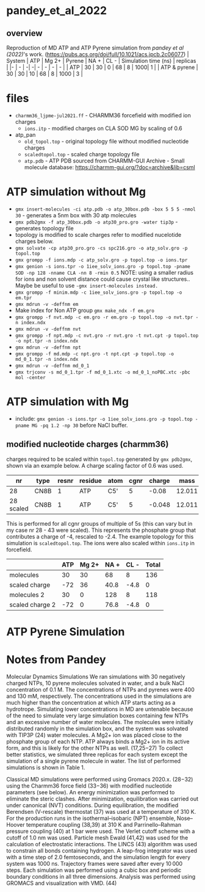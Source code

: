 # pandey_et_al_2022
## overview 
Reproduction of MD ATP and ATP Pyrene simulation from *pandey et al (2022)*'s work. (https://pubs.acs.org/doi/full/10.1021/acs.jpcb.2c06077)
| System | ATP | Mg 2+ | Pyrene | NA + | CL -  | Simulation time (ns) | replicas |
|-  | - | -| -| - | - | - | - |
| ATP | 30 | 30 | 0 | 68 | 8 | 1000| 1 |
| ATP & pyrene  | 30 | 30 | 10 | 68 | 8 | 1000 | 3 |

# files
* `charmm36_ljpme-jul2021.ff` - CHARMM36 forcefield with modified ion charges
   * `ions.itp` - modified charges on CLA SOD MG by scaling of 0.6
* atp_pan
   * `old_topol.top` - original topology file without modified nucleotide charges
   * `scaledtopol.top` - scaled charge topology file 
   * `atp.pdb` - ATP PDB sourced from CHARMM-GUI Archive - Small molecule database: https://charmm-gui.org/?doc=archive&lib=csml

# ATP simulation without Mg 
* `gmx insert-molecules -ci atp.pdb -o atp_30box.pdb -box 5 5 5 -nmol 30` - generates a 5nm box with 30 atp molecules 
* `gmx pdb2gmx -f atp_30box.pdb -o atp30_pro.gro -water tip3p` - generates topology file
* topology is modified to scale charges refer to modified nucelotide charges below.
* `gmx solvate -cp atp30_pro.gro -cs spc216.gro -o atp_solv.gro -p topol.top`
* `gmx grompp -f ions.mdp -c atp_solv.gro -p topol.top -o ions.tpr`
* `gmx genion -s ions.tpr -o 1iee_solv_ions.gro -p topol.top -pname SOD -np 128 -nname CLA -nn 8 -rmin 0.5`
NOTE: using a smaller radius for ions and non solvent distance could cause crystal like structures..
Maybe be useful to use `-gmx insert-molecules instead.`
* `gmx grompp -f minim.mdp -c 1iee_solv_ions.gro -p topol.top -o em.tpr`
* `gmx mdrun -v -deffnm em`
* Make index for Non ATP group `gmx make_ndx -f em.gro`
* `gmx grompp -f nvt.mdp -c em.gro -r em.gro -p topol.top -o nvt.tpr -n index.ndx`
* `gmx mdrun -v -deffnm nvt`
* `gmx grompp -f npt.mdp -c nvt.gro -r nvt.gro -t nvt.cpt -p topol.top -o npt.tpr -n index.ndx`
* `gmx mdrun -v -deffnm npt`
* `gmx grompp -f md.mdp -c npt.gro -t npt.cpt -p topol.top -o md_0_1.tpr -n index.ndx`
* `gmx mdrun -v -deffnm md_0_1`
* `gmx trjconv -s md_0_1.tpr -f md_0_1.xtc -o md_0_1_noPBC.xtc -pbc mol -center`
# ATP simulation with Mg
* include: `gmx genion -s ions.tpr -o 1iee_solv_ions.gro -p topol.top -pname MG -pq 1.2 -np 30` before NaCl buffer.
## modified nucleotide charges (charmm36)
charges required to be scaled within `topol.top` generated by `gmx pdb2gmx`, shown via an example below. A charge scaling factor of 0.6 was used.  

| nr | type | resnr | residue | atom | cgnr  | charge | mass |
|-  | - | -| -| - | - | - | - |
| 28 | CN8B | 1 | ATP | C5' | 5 | -0.08 | 12.011 |
| 28 scaled| CN8B | 1 | ATP | C5' | 5 | -0.048 | 12.011 |

This is performed for all cgnr groups of multiple of 5s (this can vary but in my case nr 28 - 43 were scaled). This represents the phosphate group that contributes a charge of -4, rescaled to -2.4. The example topology for this simulation is `scaledtopol.top`. The ions were also scaled within `ions.itp` in forcefield. 

| | ATP | Mg 2+  | NA + | CL -  | Total |
|-  | - | -| - | - | - |
| molecules | 30 | 30 | 68 | 8 | 136| 
| scaled charge  | -72 | 36 | 40.8 | -4.8 | 0 | 
| molecules 2| 30 | 0 | 128 | 8 | 118 | 
| scaled charge 2  | -72 | 0 | 76.8 | -4.8 | 0 | 



# ATP Pyrene Simulation

# Notes from Pandey

Molecular Dynamics Simulations
We ran simulations with 30 negatively charged NTPs, 10 pyrene molecules solvated in water, and a bulk NaCl concentration of 0.1 M. The concentrations of NTPs and pyrenes were 400 and 130 mM, respectively. The concentrations used in the simulations are much higher than the concentration at which ATP starts acting as a hydrotrope. Simulating lower concentrations in MD are untenable because of the need to simulate very large simulation boxes containing few NTPs and an excessive number of water molecules. The molecules were initially distributed randomly in the simulation box, and the system was solvated with TIP3P (24) water molecules. A Mg2+ ion was placed close to the phosphate group of each NTP. ATP always binds a Mg2+ ion in its active form, and this is likely for the other NTPs as well. (17,25−27) To collect better statistics, we simulated three replicas for each system except the simulation of a single pyrene molecule in water. The list of performed simulations is shown in Table 1.

Classical MD simulations were performed using Gromacs 2020.x. (28−32) using the Charmm36 force field (33−36) with modified nucleotide parameters (see below). An energy minimization was performed to eliminate the steric clashes. After minimization, equilibration was carried out under canonical (NVT) conditions. During equilibration, the modified Berendsen (V-rescale) thermostat (37) was used at a temperature of 310 K. For the production runs in the isothermal–isobaric (NPT) ensemble, Nose–Hoover temperature coupling (38,39) at 310 K and Parrinello–Rahman pressure coupling (40) at 1 bar were used. The Verlet cutoff scheme with a cutoff of 1.0 nm was used. Particle mesh Ewald (41,42) was used for the calculation of electrostatic interactions. The LINCS (43) algorithm was used to constrain all bonds containing hydrogen. A leap-frog integrator was used with a time step of 2.0 femtoseconds, and the simulation length for every system was 1000 ns. Trajectory frames were saved after every 10 000 steps. Each simulation was performed using a cubic box and periodic boundary conditions in all three dimensions. Analysis was performed using GROMACS and visualization with VMD. (44)
